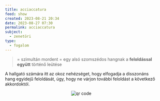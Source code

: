 ```yaml
---
title: acciaccatura
feed: show
created: 2023-08-21 20:34
date: 2023-08-27 07:30
permalink: acciaccatura
subject:
  - zenetöri
type:
  - fogalom
---
```


> = szimultán mordent
> = egy alsó szomszédos hangnak a **feloldással együtt** történő leütése

A hallgató számára itt az okoz nehézséget, hogy elfogadja a disszonáns hang egyidejű feloldását, úgy, hogy ne várjon további feloldást a következő akkordoktól.



<p style="text-align: center;"><img src="https://chart.googleapis.com/chart?cht=qr&chl=https://notes.andrasdenes.com/acciaccatura&chs=180x180&choe=UTF-8&chld=L|2" alt="qr code"></p>

